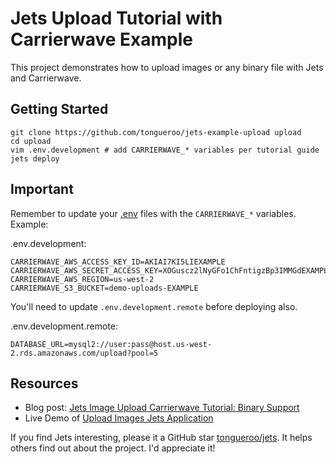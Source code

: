 # Jets Upload Tutorial with Carrierwave Example

This project demonstrates how to upload images or any binary file with Jets and Carrierwave.

## Getting Started

    git clone https://github.com/tongueroo/jets-example-upload upload
    cd upload
    vim .env.development # add CARRIERWAVE_* variables per tutorial guide
    jets deploy

## Important

Remember to update your [.env](http://rubyonjets.com/docs/env-files/) files with the `CARRIERWAVE_*` variables. Example:

.env.development:

    CARRIERWAVE_AWS_ACCESS_KEY_ID=AKIAI7KI5LIEXAMPLE
    CARRIERWAVE_AWS_SECRET_ACCESS_KEY=XOGuscz2lNyGFo1ChFntigzBp3IMMGdEXAMPLE
    CARRIERWAVE_AWS_REGION=us-west-2
    CARRIERWAVE_S3_BUCKET=demo-uploads-EXAMPLE

You'll need to update `.env.development.remote` before deploying also.

.env.development.remote:

    DATABASE_URL=mysql2://user:pass@host.us-west-2.rds.amazonaws.com/upload?pool=5

## Resources

* Blog post: [Jets Image Upload Carrierwave Tutorial: Binary Support](https://blog.boltops.com/2018/12/13/jets-image-upload-carrierwave-tutorial-binary-support)
* Live Demo of [Upload Images Jets Application](https://upload.demo.rubyonjets.com/)

If you find Jets interesting, please it a GitHub star <a href="https://github.com/tongueroo/jets">tongueroo/jets</a>. It helps others find out about the project.  I'd appreciate it!
